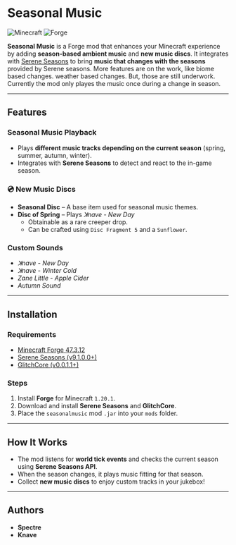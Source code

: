 # Seasonal Music

![Minecraft](https://img.shields.io/badge/Minecraft-1.20.1-brightgreen)
![Forge](https://img.shields.io/badge/Forge-47.3.12-blue)

**Seasonal Music** is a Forge mod that enhances your Minecraft experience by adding **season-based ambient music** and **new music discs**. It integrates with [Serene Seasons](https://github.com/Glitchfiend/SereneSeasons) to bring **music that changes with the seasons** provided by Serene seasons.
More features are on the work, like biome based changes. weather based changes. But, those are still underwork. Currently the mod only playes the music once
during a change in season.

---

## Features

### Seasonal Music Playback
- Plays **different music tracks depending on the current season** (spring, summer, autumn, winter).
- Integrates with **Serene Seasons** to detect and react to the in-game season.

### 💿 New Music Discs
- **Seasonal Disc** – A base item used for seasonal music themes.
- **Disc of Spring** – Plays *ꓘnave - New Day*
    - Obtainable as a rare creeper drop.
    - Can be crafted using `Disc Fragment 5` and a `Sunflower`.

### Custom Sounds
- *ꓘnave - New Day*
- *ꓘnave - Winter Cold*
- *Zane Little - Apple Cider*
- *Autumn Sound*

---

## Installation

### Requirements
- [Minecraft Forge 47.3.12](https://adfoc.us/serve/sitelinks/?id=271228&url=https://maven.minecraftforge.net/net/minecraftforge/forge/1.20.1-47.3.12/forge-1.20.1-47.3.12-installer.jar)
- [Serene Seasons (v9.1.0.0+)](https://github.com/Glitchfiend/SereneSeasons)
- [GlitchCore (v0.0.1.1+)](https://github.com/Glitchfiend/GlitchCore)

### Steps
1. Install **Forge** for Minecraft `1.20.1`.
2. Download and install **Serene Seasons** and **GlitchCore**.
3. Place the `seasonalmusic` mod `.jar` into your `mods` folder.

---

## How It Works
- The mod listens for **world tick events** and checks the current season using **Serene Seasons API**.
- When the season changes, it plays music fitting for that season.
- Collect **new music discs** to enjoy custom tracks in your jukebox!

---

## Authors
- **Spectre**
- **Knave**
